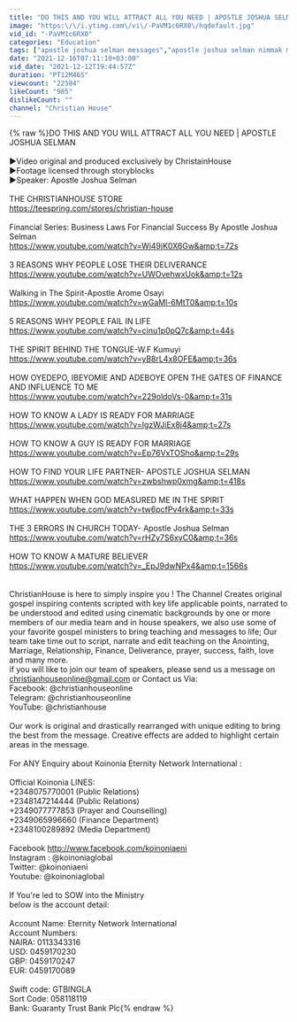 ```yaml
---
title: "DO THIS AND YOU WILL ATTRACT ALL YOU NEED | APOSTLE JOSHUA SELMAN"
image: "https:\/\/i.ytimg.com\/vi\/-PaVM1c6RX0\/hqdefault.jpg"
vid_id: "-PaVM1c6RX0"
categories: "Education"
tags: ["apostle joshua selman messages","apostle joshua selman nimmak messages","stewards of the mysteries"]
date: "2021-12-16T07:11:10+03:00"
vid_date: "2021-12-12T19:44:57Z"
duration: "PT12M46S"
viewcount: "22584"
likeCount: "985"
dislikeCount: ""
channel: "Christian House"
---
```

{% raw %}DO THIS AND YOU WILL ATTRACT ALL YOU NEED | APOSTLE JOSHUA SELMAN<br /><br />►Video original and produced exclusively by ChristainHouse<br />►Footage licensed through  storyblocks<br />►Speaker: Apostle Joshua Selman<br /><br />THE CHRISTIANHOUSE STORE<br /><a rel="nofollow" target="blank" href="https://teespring.com/stores/christian-house">https://teespring.com/stores/christian-house</a><br /><br />Financial Series: Business Laws For Financial Success By Apostle Joshua Selman<br /><a rel="nofollow" target="blank" href="https://www.youtube.com/watch?v=Wi49jK0X6Gw&amp;t=72s">https://www.youtube.com/watch?v=Wi49jK0X6Gw&amp;t=72s</a><br /><br />3 REASONS WHY PEOPLE LOSE THEIR DELIVERANCE<br /><a rel="nofollow" target="blank" href="https://www.youtube.com/watch?v=UWOvehwxUok&amp;t=12s">https://www.youtube.com/watch?v=UWOvehwxUok&amp;t=12s</a><br /><br />Walking in The Spirit-Apostle Arome Osayi<br /><a rel="nofollow" target="blank" href="https://www.youtube.com/watch?v=wGaMl-6MtT0&amp;t=10s">https://www.youtube.com/watch?v=wGaMl-6MtT0&amp;t=10s</a><br /><br />5 REASONS WHY PEOPLE FAIL IN LIFE<br /><a rel="nofollow" target="blank" href="https://www.youtube.com/watch?v=cinu1p0pQ7c&amp;t=44s">https://www.youtube.com/watch?v=cinu1p0pQ7c&amp;t=44s</a><br /><br />THE SPIRIT BEHIND THE TONGUE-W.F Kumuyi<br /><a rel="nofollow" target="blank" href="https://www.youtube.com/watch?v=yB8rL4x8OFE&amp;t=36s">https://www.youtube.com/watch?v=yB8rL4x8OFE&amp;t=36s</a><br /><br />HOW OYEDEPO, IBEYOMIE AND ADEBOYE OPEN THE GATES OF FINANCE AND INFLUENCE TO ME<br /><a rel="nofollow" target="blank" href="https://www.youtube.com/watch?v=229oldoVs-0&amp;t=31s">https://www.youtube.com/watch?v=229oldoVs-0&amp;t=31s</a><br /><br />HOW TO KNOW A LADY IS READY FOR MARRIAGE<br /><a rel="nofollow" target="blank" href="https://www.youtube.com/watch?v=IgzWJiEx8j4&amp;t=27s">https://www.youtube.com/watch?v=IgzWJiEx8j4&amp;t=27s</a><br /><br />HOW TO KNOW A GUY IS READY FOR MARRIAGE<br /><a rel="nofollow" target="blank" href="https://www.youtube.com/watch?v=Ep76VxTOSho&amp;t=29s">https://www.youtube.com/watch?v=Ep76VxTOSho&amp;t=29s</a><br /><br />HOW TO FIND YOUR LIFE PARTNER- APOSTLE JOSHUA SELMAN<br /><a rel="nofollow" target="blank" href="https://www.youtube.com/watch?v=zwbshwp0xmg&amp;t=418s">https://www.youtube.com/watch?v=zwbshwp0xmg&amp;t=418s</a><br /><br />WHAT HAPPEN WHEN GOD MEASURED ME IN THE SPIRIT<br /><a rel="nofollow" target="blank" href="https://www.youtube.com/watch?v=tw6pcfPv4rk&amp;t=33s">https://www.youtube.com/watch?v=tw6pcfPv4rk&amp;t=33s</a><br /><br />THE 3 ERRORS IN CHURCH TODAY- Apostle Joshua Selman<br /><a rel="nofollow" target="blank" href="https://www.youtube.com/watch?v=rHZy7S6xyC0&amp;t=36s">https://www.youtube.com/watch?v=rHZy7S6xyC0&amp;t=36s</a><br /><br />HOW TO KNOW A MATURE BELIEVER<br /><a rel="nofollow" target="blank" href="https://www.youtube.com/watch?v=_EpJ9dwNPx4&amp;t=1566s">https://www.youtube.com/watch?v=_EpJ9dwNPx4&amp;t=1566s</a><br /><br /><br />ChristianHouse is here to simply inspire you ! The Channel Creates original gospel inspiring contents scripted with key life applicable points, narrated to be understood and edited using cinematic backgrounds by one or more members of our media team and in house speakers, we also use some of your favorite gospel ministers to bring teaching and messages to life; Our team take time out to script, narrate and edit teaching on the Anointing, Marriage, Relationship, Finance, Deliverance, prayer, success, faith, love and many more.<br /> if you will like to join our team of speakers, please send us a message on<br />christianhouseonline@gmail.com or Contact us Via:<br />Facebook: @christianhouseonline<br />Telegram: @christianhouseonline <br />YouTube:  @christianhouse<br /><br />Our work is original and drastically rearranged with unique editing to bring the best from the message. Creative effects are added to highlight certain areas in the message.<br /><br />For ANY Enquiry about Koinonia Eternity Network International :<br /><br />Official Koinonia LINES:<br />+2348075770001 (Public Relations)<br />+2348147214444 (Public Relations)<br />+2349077777853 (Prayer and Counselling)<br />+2349065996660 (Finance Department)<br />+2348100289892 (Media Department)<br /><br />Facebook <a rel="nofollow" target="blank" href="http://www.facebook.com/koinoniaeni​">http://www.facebook.com/koinoniaeni​</a><br />Instagram : @koinoniaglobal <br />Twitter: @koinoniaeni <br />Youtube: @koinoniaglobal <br /><br />If You're led to SOW into the Ministry <br />below is the account detail: <br /><br />Account Name: Eternity Network International <br />Account Numbers: <br />NAIRA: 0113343316 <br />USD: 0459170230 <br />GBP: 0459170247 <br />EUR: 0459170089 <br /><br />Swift code: GTBINGLA <br />Sort Code: 058118119 <br />Bank: Guaranty Trust Bank Plc{% endraw %}
